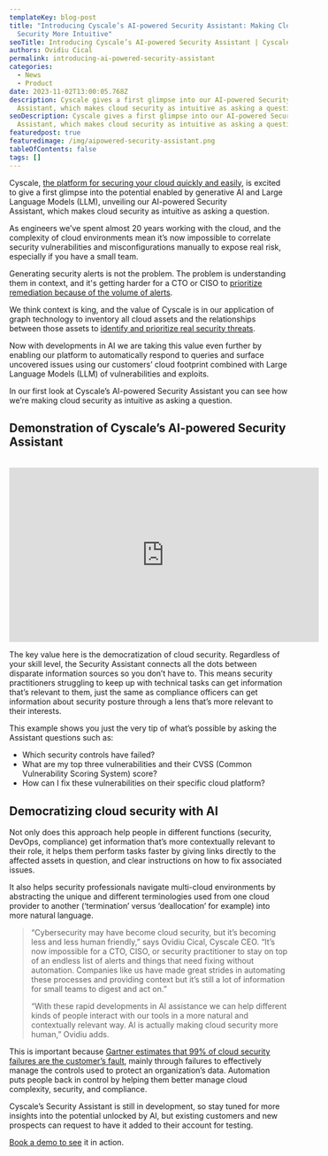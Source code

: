```yaml
---
templateKey: blog-post
title: "Introducing Cyscale’s AI-powered Security Assistant: Making Cloud
  Security More Intuitive"
seoTitle: Introducing Cyscale’s AI-powered Security Assistant | Cyscale
authors: Ovidiu Cical
permalink: introducing-ai-powered-security-assistant
categories:
  - News
  - Product
date: 2023-11-02T13:00:05.768Z
description: Cyscale gives a first glimpse into our AI-powered Security
  Assistant, which makes cloud security as intuitive as asking a question.
seoDescription: Cyscale gives a first glimpse into our AI-powered Security
  Assistant, which makes cloud security as intuitive as asking a question.
featuredpost: true
featuredimage: /img/aipowered-security-assistant.png
tableOfContents: false
tags: []
---
```

Cyscale, [the platform for securing your cloud quickly and easily,](https://cyscale.com/) is excited to give a first glimpse into the potential enabled by generative AI and Large Language Models (LLM),  unveiling our AI-powered Security Assistant, which makes cloud security as intuitive as asking a question. 

As engineers we’ve spent almost 20 years working with the cloud, and the complexity of cloud environments mean it’s now impossible to correlate security vulnerabilities and misconfigurations manually to expose real risk, especially if you have a small team.  

Generating security alerts is not the problem. The problem is understanding them in context, and it's getting harder for a CTO or CISO to [prioritize remediation because of the volume of alerts](https://cyscale.com/blog/alert-fatigue-cybersecurity-cloud-security/).   

We think context is king, and the value of Cyscale is in our application of graph technology to inventory all cloud assets and the relationships between those assets to [identify and prioritize real security threats](https://cyscale.com/blog/contextual-security-google-cloud/).   

Now with developments in AI we are taking this value even further by enabling our platform to automatically respond to queries and surface uncovered issues using our customers’ cloud footprint combined with Large Language Models (LLM) of vulnerabilities and exploits.    

In our first look at Cyscale’s AI-powered Security Assistant you can see how we’re making cloud security as intuitive as asking a question.  

## D﻿emonstration of Cyscale’s AI-powered Security Assistant
 <br class="" />
 
<iframe width="560" height="315" src="https://www.youtube.com/embed/boWgsssdTDI?si=0IfNfAnUTRMWpvf8" title="YouTube video player" frameborder="0" allow="accelerometer; autoplay; clipboard-write; encrypted-media; gyroscope; picture-in-picture; web-share" allowfullscreen></iframe>

The key value here is the democratization of cloud security. Regardless of your skill level, the Security Assistant connects all the dots between disparate information sources so you don’t have to. This means security practitioners struggling to keep up with technical tasks can get information that’s relevant to them, just the same as compliance officers can get information about security posture through a lens that’s more relevant to their interests.  

This example shows you just the very tip of what’s possible by asking the Assistant questions such as:  

* Which security controls have failed?   
* What are my top three vulnerabilities and their CVSS (Common Vulnerability Scoring System) score?  
* How can I fix these vulnerabilities on their specific cloud platform?   

## Democratizing cloud security with AI

Not only does this approach help people in different functions (security, DevOps, compliance) get information that’s more contextually relevant to their role, it helps them perform tasks faster by giving links directly to the affected assets in question, and clear instructions on how to fix associated issues.   

It also helps security professionals navigate multi-cloud environments by abstracting the unique and different terminologies used from one cloud provider to another (‘termination’ versus ‘deallocation’ for example) into more natural language. 

> “Cybersecurity may have become cloud security, but it’s becoming less and less human friendly,” says Ovidiu Cical, Cyscale CEO. “It’s now impossible for a CTO, CISO, or security practitioner to stay on top of an endless list of alerts and things that need fixing without automation. Companies like us have made great strides in automating these processes and providing context but it’s still a lot of information for small teams to digest and act on.” 
>
> “With these rapid developments in AI assistance we can help different kinds of people interact with our tools in a more natural and contextually relevant way. AI is actually making cloud security more human,” Ovidiu adds.   

This is important because [Gartner estimates that 99% of cloud security failures are the customer’s fault](https://www.gartner.com/smarterwithgartner/is-the-cloud-secure), mainly through failures to effectively manage the controls used to protect an organization’s data. Automation puts people back in control by helping them better manage cloud complexity, security, and compliance. 

Cyscale’s Security Assistant is still in development, so stay tuned for more insights into the potential unlocked by AI, but existing customers and new prospects can request to have it added to their account for testing.  

[B﻿ook a demo to see](https://cyscale.com/request-demo/) it in action.
